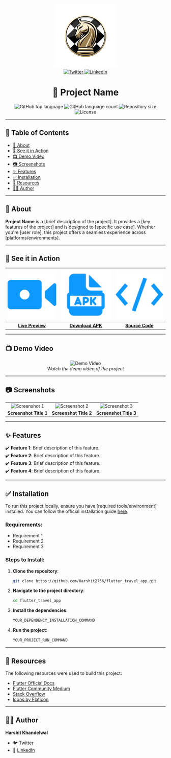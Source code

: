 <div align="center" id="top">
  <img src="https://github.com/Harshit2756/flutter_chess/blob/c46fdc4be95aede289f1e459d02621ffdbfaa45b/assets/logo/Chess_logo.png?raw=true" alt="Project Logo" width="200" height="200"/>

  <br/>

  <a href="https://twitter.com/intent/follow?screen_name=Harshit2756">
    <img alt= "Twitter" src="https://img.shields.io/twitter/follow/Harshit2756?style=social">
  </a>
  <a href="https://www.linkedin.com/in/harshit-khandelwal-3a76631b9/">
    <img alt="LinkedIn" src="https://img.shields.io/badge/LinkedIn-Harshit%20Khandelwal-blue?style=social&logo=linkedin">
  </a>
</div>

<h1 align="center">🚀 Project Name</h1>

<p align="center">
  <img alt="GitHub top language" src="https://img.shields.io/github/languages/top/Harshit2756/flutter_travel_app">
  <img alt="GitHub language count" src="https://img.shields.io/github/languages/count/Harshit2756/flutter_travel_app">
  <img alt="Repository size" src="https://img.shields.io/github/repo-size/Harshit2756/flutter_travel_app">
  <img alt="License" src="https://img.shields.io/github/license/Harshit2756/flutter_travel_app">
</p>

---

## 📜 Table of Contents

- [📖 About](#book-about)
- [👀 See it in Action](#eyes-see-it-in-action)
- [📺 Demo Video](#demo-video)
- [📷 Screenshots](#camera-screenshots)
- [✨ Features](#sparkles-features)
- [✅ Installation](#white_check_mark-installation)
- [🚀 Resources](#rocket-resources)
- [👨‍💻 Author](#author)

---

## :book: About

**Project Name** is a [brief description of the project]. It provides a [key features of the project] and is designed to [specific use case]. Whether you're [user role], this project offers a seamless experience across [platforms/environments]. 

---

## :eyes: See it in Action

| [![Live Preview](https://github.com/Harshit2756/Harshit2756/blob/main/Assets/Live_Preview_Trans.png?raw=true)](YOUR_LIVE_DEMO_LINK) | [![Download APK](https://github.com/Harshit2756/Harshit2756/blob/main/Assets/Download_Apk_Trans.png?raw=true)](YOUR_DOWNLOAD_LINK) | [![Source Code](https://github.com/Harshit2756/Harshit2756/blob/main/Assets/Source_Code_Trans.png?raw=true)](YOUR_SOURCE_CODE_LINK) |
| :-------------------------------------------------------------------------------------------------------------------------------------------------------------------: | :------------------------------------------------------------------------------------------------------------------------------------------------------------------: | :------------------------------------------------------------------------------------------------------------------------------------------------------------------: |
|                                                            [**Live Preview**](YOUR_LIVE_DEMO_LINK)                                                                    |                                                         [**Download APK**](YOUR_DOWNLOAD_LINK)                                                                        |                                                      [**Source Code**](YOUR_SOURCE_CODE_LINK)                                                                       |

---

## 📺 Demo Video

<div align="center">
  <img src="Screenshots/Demo_video.gif" alt="Demo Video" width="600" height="auto"/>
  <br/>
  <em>Watch the demo video of the project</em>
</div>

---

## :camera: Screenshots

<table width="100%">
  <tbody>
    <tr>
      <td align="center"><img src="Screenshots/image_1.png?raw=true" width="200" alt="Screenshot 1"/></td>
      <td align="center"><img src="Screenshots/image_2.png?raw=true" width="200" alt="Screenshot 2"/></td>
      <td align="center"><img src="Screenshots/image_3.png?raw=true" width="200" alt="Screenshot 3"/></td>
    </tr>
    <tr>
      <td align="center"><b>Screenshot Title 1</b></td>
      <td align="center"><b>Screenshot Title 2</b></td>
      <td align="center"><b>Screenshot Title 3</b></td>
    </tr>
  </tbody>
</table>

---

## :sparkles: Features

✔️ **Feature 1**: Brief description of this feature.\
✔️ **Feature 2**: Brief description of this feature.\
✔️ **Feature 3**: Brief description of this feature.\
✔️ **Feature 4**: Brief description of this feature.

---

## :white_check_mark: Installation

To run this project locally, ensure you have [required tools/environment] installed. You can follow the official installation guide [here](LINK_TO_GUIDE).

### Requirements:
- Requirement 1
- Requirement 2
- Requirement 3

### Steps to Install:

1. **Clone the repository**:

    ```bash
    git clone https://github.com/Harshit2756/flutter_travel_app.git
    ```

2. **Navigate to the project directory**:

    ```bash
    cd flutter_travel_app
    ```

3. **Install the dependencies**:

    ```bash
    YOUR_DEPENDENCY_INSTALLATION_COMMAND
    ```

4. **Run the project**:

    ```bash
    YOUR_PROJECT_RUN_COMMAND
    ```

---

## :rocket: Resources

The following resources were used to build this project:

- [Flutter Official Docs](https://flutter.dev/docs)
- [Flutter Community Medium](https://medium.com/flutter-community)
- [Stack Overflow](https://stackoverflow.com)
- [Icons by Flaticon](https://www.flaticon.com/)

---

## 👨‍💻 Author

**Harshit Khandelwal**

- 🐦 [Twitter](https://twitter.com/Harshit2756)
- 💼 [LinkedIn](https://www.linkedin.com/in/harshit-khandelwal-3a76631b9/)
